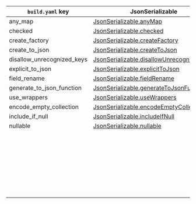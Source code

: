 | `build.yaml` key           | JsonSerializable                            | JsonKey                         |
| -------------------------- | ------------------------------------------- | ------------------------------- |
| any_map                    | [JsonSerializable.anyMap]                   |                                 |
| checked                    | [JsonSerializable.checked]                  |                                 |
| create_factory             | [JsonSerializable.createFactory]            |                                 |
| create_to_json             | [JsonSerializable.createToJson]             |                                 |
| disallow_unrecognized_keys | [JsonSerializable.disallowUnrecognizedKeys] |                                 |
| explicit_to_json           | [JsonSerializable.explicitToJson]           |                                 |
| field_rename               | [JsonSerializable.fieldRename]              |                                 |
| generate_to_json_function  | [JsonSerializable.generateToJsonFunction]   |                                 |
| use_wrappers               | [JsonSerializable.useWrappers]              |                                 |
| encode_empty_collection    | [JsonSerializable.encodeEmptyCollection]    | [JsonKey.encodeEmptyCollection] |
| include_if_null            | [JsonSerializable.includeIfNull]            | [JsonKey.includeIfNull]         |
| nullable                   | [JsonSerializable.nullable]                 | [JsonKey.nullable]              |
|                            |                                             | [JsonKey.defaultValue]          |
|                            |                                             | [JsonKey.disallowNullValue]     |
|                            |                                             | [JsonKey.fromJson]              |
|                            |                                             | [JsonKey.ignore]                |
|                            |                                             | [JsonKey.name]                  |
|                            |                                             | [JsonKey.required]              |
|                            |                                             | [JsonKey.toJson]                |

[JsonSerializable.anyMap]: https://pub.dev/documentation/json_annotation/2.2.0/json_annotation/JsonSerializable/anyMap.html
[JsonSerializable.checked]: https://pub.dev/documentation/json_annotation/2.2.0/json_annotation/JsonSerializable/checked.html
[JsonSerializable.createFactory]: https://pub.dev/documentation/json_annotation/2.2.0/json_annotation/JsonSerializable/createFactory.html
[JsonSerializable.createToJson]: https://pub.dev/documentation/json_annotation/2.2.0/json_annotation/JsonSerializable/createToJson.html
[JsonSerializable.disallowUnrecognizedKeys]: https://pub.dev/documentation/json_annotation/2.2.0/json_annotation/JsonSerializable/disallowUnrecognizedKeys.html
[JsonSerializable.explicitToJson]: https://pub.dev/documentation/json_annotation/2.2.0/json_annotation/JsonSerializable/explicitToJson.html
[JsonSerializable.fieldRename]: https://pub.dev/documentation/json_annotation/2.2.0/json_annotation/JsonSerializable/fieldRename.html
[JsonSerializable.generateToJsonFunction]: https://pub.dev/documentation/json_annotation/2.2.0/json_annotation/JsonSerializable/generateToJsonFunction.html
[JsonSerializable.useWrappers]: https://pub.dev/documentation/json_annotation/2.2.0/json_annotation/JsonSerializable/useWrappers.html
[JsonSerializable.encodeEmptyCollection]: https://pub.dev/documentation/json_annotation/2.2.0/json_annotation/JsonSerializable/encodeEmptyCollection.html
[JsonKey.encodeEmptyCollection]: https://pub.dev/documentation/json_annotation/2.2.0/json_annotation/JsonKey/encodeEmptyCollection.html
[JsonSerializable.includeIfNull]: https://pub.dev/documentation/json_annotation/2.2.0/json_annotation/JsonSerializable/includeIfNull.html
[JsonKey.includeIfNull]: https://pub.dev/documentation/json_annotation/2.2.0/json_annotation/JsonKey/includeIfNull.html
[JsonSerializable.nullable]: https://pub.dev/documentation/json_annotation/2.2.0/json_annotation/JsonSerializable/nullable.html
[JsonKey.nullable]: https://pub.dev/documentation/json_annotation/2.2.0/json_annotation/JsonKey/nullable.html
[JsonKey.defaultValue]: https://pub.dev/documentation/json_annotation/2.2.0/json_annotation/JsonKey/defaultValue.html
[JsonKey.disallowNullValue]: https://pub.dev/documentation/json_annotation/2.2.0/json_annotation/JsonKey/disallowNullValue.html
[JsonKey.fromJson]: https://pub.dev/documentation/json_annotation/2.2.0/json_annotation/JsonKey/fromJson.html
[JsonKey.ignore]: https://pub.dev/documentation/json_annotation/2.2.0/json_annotation/JsonKey/ignore.html
[JsonKey.name]: https://pub.dev/documentation/json_annotation/2.2.0/json_annotation/JsonKey/name.html
[JsonKey.required]: https://pub.dev/documentation/json_annotation/2.2.0/json_annotation/JsonKey/required.html
[JsonKey.toJson]: https://pub.dev/documentation/json_annotation/2.2.0/json_annotation/JsonKey/toJson.html
